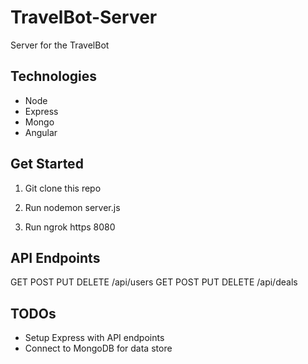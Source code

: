 # TravelBot-Server

Server for the TravelBot

## Technologies

- Node
- Express
- Mongo
- Angular

## Get Started

1. Git clone this repo

2. Run nodemon server.js

3. Run ngrok https 8080


## API Endpoints

GET POST PUT DELETE /api/users
GET POST PUT DELETE /api/deals


## TODOs

- Setup Express with API endpoints
- Connect to MongoDB for data store
